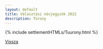```yaml
---
layout: default
title: Választási névjegyzék 2022
description: Túrony
---
```


{% include settlementHTMLs/Tuurony.html %}

[Vissza](../)